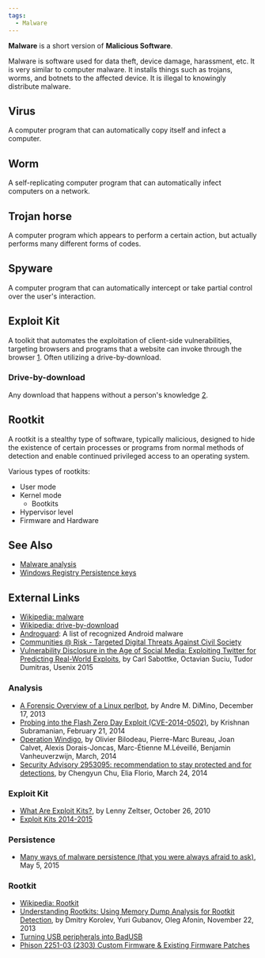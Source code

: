 ```yaml
---
tags:
  - Malware
---
```

**Malware** is a short version of **Malicious Software**.

Malware is software used for data theft, device damage, harassment, etc.
It is very similar to computer malware. It installs things such as
trojans, worms, and botnets to the affected device. It is illegal to
knowingly distribute malware.

## Virus

A computer program that can automatically copy itself and infect a
computer.

## Worm

A self-replicating computer program that can automatically infect
computers on a network.

## Trojan horse

A computer program which appears to perform a certain action, but
actually performs many different forms of codes.

## Spyware

A computer program that can automatically intercept or take partial
control over the user's interaction.

## Exploit Kit

A toolkit that automates the exploitation of client-side
vulnerabilities, targeting browsers and programs that a website can
invoke through the browser
[1](https://zeltser.com/what-is-an-exploit-kit/).
Often utilizing a drive-by-download.

### Drive-by-download

Any download that happens without a person's knowledge
[2](https://en.wikipedia.org/wiki/Drive-by_download).

## Rootkit

A rootkit is a stealthy type of software, typically malicious, designed
to hide the existence of certain processes or programs from normal
methods of detection and enable continued privileged access to an
operating system.

Various types of rootkits:

* User mode
* Kernel mode
  * Bootkits
* Hypervisor level
* Firmware and Hardware

## See Also

* [Malware analysis](malware_analysis.md)
* [Windows Registry Persistence keys](windows_registry.md#persistence-keys)

## External Links

* [Wikipedia: malware](https://en.wikipedia.org/wiki/Malware)
* [Wikipedia: drive-by-download](https://en.wikipedia.org/wiki/Drive-by_download)
* [Androguard](https://code.google.com/archive/p/androguard/wikis/DatabaseAndroidMalwares.wiki):
  A list of recognized Android malware
* [Communities @ Risk - Targeted Digital Threats Against Civil Society](https://targetedthreats.net/index.html)
* [Vulnerability Disclosure in the Age of Social Media: Exploiting Twitter for Predicting Real-World Exploits](http://users.umiacs.umd.edu/~tdumitra/papers/USENIX-SECURITY-2015.pdf),
  by Carl Sabottke, Octavian Suciu, Tudor Dumitras, Usenix 2015

### Analysis

* [A Forensic Overview of a Linux perlbot](http://www.sempersecurus.org/2013/12/a-forensic-overview-of-linux-perlbot.html),
  by Andre M. DiMino, December 17, 2013
* [Probing into the Flash Zero Day Exploit (CVE-2014-0502)](https://www.zscaler.com/blogs/security-research),
  by Krishnan Subramanian, February 21, 2014
* [Operation Windigo](https://www.welivesecurity.com/wp-content/uploads/2014/03/operation_windigo.pdf),
  by Olivier Bilodeau, Pierre-Marc Bureau, Joan Calvet, Alexis
  Dorais-Joncas, Marc-Étienne M.Léveillé, Benjamin Vanheuverzwijn,
  March, 2014
* [Security Advisory 2953095: recommendation to stay protected and for detections](https://learn.microsoft.com/en-us/archive/blogs/),
  by Chengyun Chu, Elia Florio, March 24, 2014

### Exploit Kit

* [What Are Exploit Kits?](https://zeltser.com/what-is-an-exploit-kit/),
  by Lenny Zeltser, October 26, 2010
* [Exploit Kits 2014-2015](http://contagiodata.blogspot.com/2014/12/exploit-kits-2014.html)

### Persistence

* [Many ways of malware persistence (that you were always afraid to ask)](https://jumpespjump.blogspot.com/2015/05/many-ways-of-malware-persistence-that.html),
  May 5, 2015

### Rootkit

* [Wikipedia: Rootkit](https://en.wikipedia.org/wiki/Rootkit)
* [Understanding Rootkits: Using Memory Dump Analysis for Rootkit Detection](https://www.forensicfocus.com/articles/understanding-rootkits/),
  by Dmitry Korolev, Yuri Gubanov, Oleg Afonin, November 22, 2013
* [Turning USB peripherals into BadUSB](https://opensource.srlabs.de/projects/badusb)
* [Phison 2251-03 (2303) Custom Firmware & Existing Firmware Patches](https://github.com/brandonlw/Psychson)
